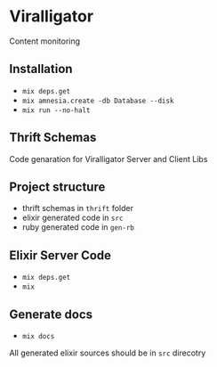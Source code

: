 # Viralligator

Content monitoring

## Installation

- `mix deps.get`
- `mix amnesia.create -db Database --disk`
- `mix run --no-halt`

## Thrift Schemas

Code genaration for Viralligator Server and Client Libs

## Project structure
  - thrift schemas in `thrift` folder
  - elixir generated code in `src`
  - ruby generated code in `gen-rb`

## Elixir Server Code
  - `mix deps.get`
  - `mix`

## Generate docs
  - `mix docs`

All generated elixir sources should be in `src` direcotry
